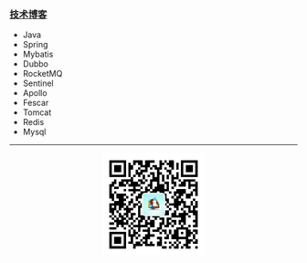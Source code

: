 ### [技术博客](https://github.com/middleware-tech/blog/wiki)
* Java
* Spring
* Mybatis
* Dubbo
* RocketMQ
* Sentinel
* Apollo
* Fescar
* Tomcat
* Redis
* Mysql

***

<div align=center>
  <img width = '180' height ='180' src ="https://github.com/middleware-tech/blog/blob/master/resource/img/weixinma.jpg"/>
</div>
